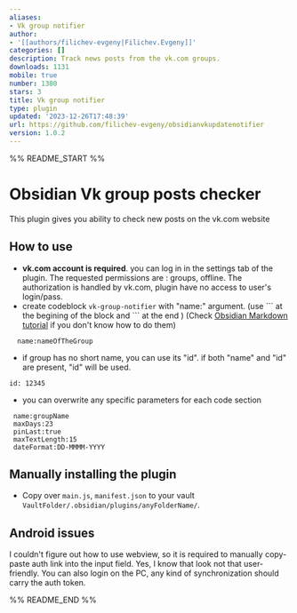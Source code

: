 ```yaml
---
aliases:
- Vk group notifier
author:
- '[[authors/filichev-evgeny|Filichev.Evgeny]]'
categories: []
description: Track news posts from the vk.com groups.
downloads: 1131
mobile: true
number: 1380
stars: 3
title: Vk group notifier
type: plugin
updated: '2023-12-26T17:48:39'
url: https://github.com/filichev-evgeny/obsidianvkupdatenotifier
version: 1.0.2
---
```


%% README_START %%

# Obsidian Vk group posts checker

This  plugin gives you ability to check new posts on the vk.com website

## How to use

- **vk.com account is required**. you can log in in the settings tab of the plugin. The requested permissions are : groups, offline. The authorization is handled by vk.com, plugin have no access to user's login/pass.
- create codeblock ``vk-group-notifier`` with "name:" argument. (use \``` at the begining of the block and \``` at the end ) (Check [Obsidian Markdown tutorial](https://help.obsidian.md/Editing+and+formatting/Basic+formatting+syntax#Code%20blocks) if you don't know how to do them)

```vk-group-notifier
  name:nameOfTheGroup
```

* if group has no short name, you can use its "id". if both "name" and "id" are present, "id" will be used.

```vk-group-notifier
id: 12345
```

* you can overwrite any specific parameters for each code section

```vk-group-notifier
 name:groupName
 maxDays:23
 pinLast:true
 maxTextLength:15
 dateFormat:DD-MMMM-YYYY
```

## Manually installing the plugin

- Copy over `main.js`,  `manifest.json` to your vault `VaultFolder/.obsidian/plugins/anyFolderName/`.

## Android issues

I couldn't figure out how to use webview, so it is required to manually copy-paste auth link into the input field. Yes, I know that look not that user-friendly. You can also login on the PC, any kind of synchronization should carry the auth token.


%% README_END %%